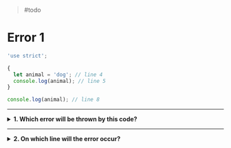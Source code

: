> #todo

# Error 1

```js
'use strict';

{
  let animal = 'dog'; // line 4
  console.log(animal); // line 5
}

console.log(animal); // line 8
```

---

<details>
<summary><strong>1. Which error will be thrown by this code?</strong></summary>
<br>

<details>
<summary><em>A. SyntaxError</em></summary>
<br>

Nope. There are not two variables declared with the same name, so there is no
syntax error.

</details>
<details>
<summary><em>B. ReferenceError</em></summary>
<br>

Correct! _ReferenceErrors_ happen when you try to use a variable that was never
declared.

The `animal` variable was declared in this program, but it was declared _inside_
the block so it is not available outside the block. When you try to use it
_outside_ of the block on line 8, this will throw an error.

</details>
<details>
<summary><em>C. Trick question, there is no error!</em></summary>
<br>

Not so easy ;) There is an error in this program.

</details>

</details>

---

<details>
<summary><strong>2. On which line will the error occur?</strong></summary>
<br>

<details>
<summary><em>A. line 4</em></summary>
<br>

Nope, line 4 is ok. This is where the `animal` variable is declared _inside_ the
block.

</details>
<details>
<summary><em>B. line 5</em></summary>
<br>

Nope, line 5 is ok. The `animal` variable is read _inside_ the block where it
was declared. That is allowed!

</details>
<details>
<summary><em>C. line 8</em></summary>
<br>

Correct! The `animal` variable was declared in this program, but it was declared
_inside_ the block so it is not available outside the block. When you try to use
it _outside_ of the block on line 8, this will throw an error.

</details>

</details>
